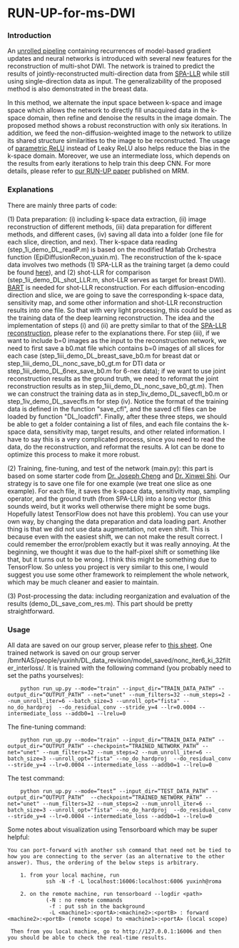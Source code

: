 # RUN-UP-for-ms-DWI

### Introduction
An [unrolled pipeline](https://arxiv.org/abs/1705.08041) containing recurrences of model-based gradient updates and neural networks is introduced with several new features for the reconstruction of multi-shot DWI. The network is trained to predict the results of jointly-reconstructed multi-direction data from [SPA-LLR](https://onlinelibrary.wiley.com/doi/full/10.1002/mrm.28025) while still using single-direction data as input. The generalizability of the proposed method is also demonstrated in the breast data. 

In this method, we alternate the input space between k-space and image space which allows the network to directly fill unacquired data in the k-space domain, then refine and denoise the results in the image domain. The proposed method shows a robust reconstruction with only six iterations. In addition, we feed the non-diffusion-weighted image to the network to utilize its shared structure similarities to the image to be reconstructed. The usage of [parametric ReLU](https://www.cv-foundation.org/openaccess/content_iccv_2015/papers/He_Delving_Deep_into_ICCV_2015_paper.pdf) instead of Leaky ReLU also helps reduce the bias in the k-space domain. Moreover, we use an intermediate loss, which depends on the results from early iterations to help train this deep CNN. For more details, please refer to [our RUN-UP paper]() published on MRM.

### Explanations 
There are mainly three parts of code:

(1) Data preparation: (i) including k-space data extraction, (ii) image reconstruction of different methods, (iii) data preparation for different methods, and different cases, (iv) saving all data into a folder (one file for each slice, direction, and nex). Ther k-space data reading (step_1i_demo_DL_readP.m) is based on the modified Matlab Orchestra function (EpiDiffusionRecon_yuxin.m). The reconstruction of the k-space data involves two methods (1) SPA-LLR as the training target (a demo could be found [here](https://github.com/yuxinhu/SPA-LLR)), and (2) shot-LLR for comparison (step_1ii_demo_DL_shot_LLR.m, shot-LLR serves as target for breast DWI). [BART](https://mrirecon.github.io/bart/) is needed for shot-LLR reconstruction. For each diffusion-encoding direction and slice, we are going to save the corresponding k-space data, sensitivity map, and some other information and shot-LLR reconstruction results into one file. So that with very light processing, this could be used as the training data of the deep learning reconstruction. The idea and the implementation of steps (i) and (ii) are pretty similar to that of the [SPA-LLR reconstruction](https://github.com/yuxinhu/SPA-LLR), please refer to the explanations there. For step (iii), if we want to include b=0 images as the input to the reconstruction network, we need to first save a b0.mat file which contains b=0 images of all slices for each case (step_1iii_demo_DL_breast_save_b0.m for breast dat or step_1iii_demo_DL_nonc_save_b0_gt.m for DTI data or step_1iii_demo_DL_6nex_save_b0.m for 6-nex data); if we want to use joint reconstruction results as the ground truth, we need to reformat the joint reconstruction results as in step_1iii_demo_DL_nonc_save_b0_gt.m). Then we can construct the training data as in step_1iv_demo_DL_savecfl_b0.m or step_1iv_demo_DL_savecfls.m for step (iv). Notice the format of the training data is defined in the function "save_cfl", and the saved cfl files can be loaded by function "DL_loadcfl". Finally, after these three steps, we should be able to get a folder containing a list of files, and each file contains the k-space data, sensitivity map, target results, and other related information. I have to say this is a very complicated process, since you need to read the data, do the reconstruction, and reformat the results. A lot can be done to optimize this process to make it more robust.

(2) Training, fine-tuning, and test of the network (main.py): this part is based on some starter code from [Dr. Joseph Cheng](http://mrsrl.stanford.edu/~jycheng/) and [Dr. Xinwei Shi](http://stanford.edu/~xinweis/). Our strategy is to save one file for one example (we treat one slice as one example). For each file, it saves the k-space data, sensitivity map, sampling operator, and the ground truth (from SPA-LLR) into a long vector (this sounds weird, but it works well otherwise there might be some bugs. Hopefully latest TensorFlow does not have this problem). You can use your own way, by changing the data preparation and data loading part. Another thing is that we did not use data augmentation, not even shift. This is because even with the easiest shift, we can not make the result correct. I could remember the error/problem exactly but it was really annoying. At the beginning, we thought it was due to the half-pixel shift or something like that, but it turns out to be wrong. I think this might be something due to TensorFlow. So unless you project is very similar to this one, I would suggest you use some other framework to reimplement the whole network, which may be much cleaner and easier to maintain.

(3) Post-processing the data: including reorganization and evaluation of the results (demo_DL_save_com_res.m). This part should be pretty straightforward.

### Usage
All data are saved on our group server, please refer to [this sheet](). One trained network is saved on our group server /bmrNAS/people/yuxinh/DL_data_revision/model_saved/nonc_iter6_ki_32filter_interloss/. It is trained with the following command (you probably need to set the paths yourselves):

        python run_up.py --mode="train" --input_dir=“TRAIN_DATA_PATH” --output_dir=“OUTPUT_PATH” --net="unet" --num_filters=32 --num_steps=2 --num_unroll_iter=6 --batch_size=3 --unroll_opt="fista" --no_do_hardproj  --do_residual_conv --stride_y=4 --lr=0.0004 --intermediate_loss --addb0=1 --lrelu=0

The fine-tuning command:

        python run_up.py --mode="train" --input_dir=“TRAIN_DATA_PATH” --output_dir=“OUTPUT_PATH” --checkpoint=“TRAINED_NETWORK_PATH” --net="unet" --num_filters=32 --num_steps=2 --num_unroll_iter=6 --batch_size=3 --unroll_opt="fista" --no_do_hardproj  --do_residual_conv --stride_y=4 --lr=0.0004 --intermediate_loss --addb0=1 --lrelu=0

The test command:

        python run_up.py --mode=“test” --input_dir=“TEST_DATA_PATH” --output_dir=“OUTPUT_PATH”  --checkpoint=“TRAINED_NETWORK_PATH” --net="unet" --num_filters=32 --num_steps=2 --num_unroll_iter=6 --batch_size=3 --unroll_opt="fista" --no_do_hardproj  --do_residual_conv --stride_y=4 --lr=0.0004 --intermediate_loss --addb0=1 --lrelu=0

Some notes about visualization using Tensorboard which may be super helpful:

    You can port-forward with another ssh command that need not be tied to how you are connecting to the server (as an alternative to the other answer). Thus, the ordering of the below steps is arbitrary.
    
        1. from your local machine, run
                ssh -N -f -L localhost:16006:localhost:6006 yuxinh@roma
    
        2. on the remote machine, run tensorboard --logdir <path>
                (-N : no remote commands
                 -f : put ssh in the background 
                 -L <machine1>:<portA>:<machine2>:<portB> : forward <machine2>:<portB> (remote scope) to <machine1>:<portA> (local scope)
  
     Then from you local machine, go to http://127.0.0.1:16006 and then you should be able to check the real-time results.













